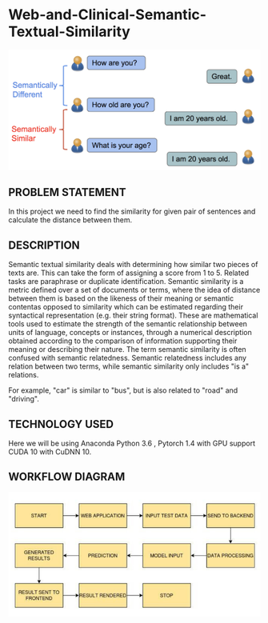 # Web-and-Clinical-Semantic-Textual-Similarity
![Explaining Semantic Similarity](image4.png)

## PROBLEM STATEMENT

  In this project we need to find the similarity for given pair of sentences and calculate the distance between them.
  
## DESCRIPTION

  Semantic textual similarity deals with determining how similar two pieces of texts are. This can take the form of assigning a score from 1 to 5. Related tasks are paraphrase or
  duplicate identification.
  Semantic similarity is a metric defined over a set of documents or terms, where the idea of distance between them is based on the likeness of their meaning or semantic contentas
  opposed to similarity which can be estimated regarding their syntactical representation (e.g. their string format). These are mathematical tools used to estimate the strength of
  the semantic relationship between units of language, concepts or instances, through a numerical description obtained according to the comparison of information supporting their
  meaning or describing their nature. The term semantic similarity is often confused with semantic relatedness. Semantic relatedness includes any relation between two terms, while
  semantic similarity only includes "is a" relations.

  For example, "car" is similar to "bus", but is also related to "road" and "driving".
  
## TECHNOLOGY USED

  Here we will be using  Anaconda Python 3.6 , Pytorch 1.4 with GPU support CUDA 10 with CuDNN 10.
  
## WORKFLOW DIAGRAM

![Explaining Semantic Similarity](Workflow_Diagram.png)

